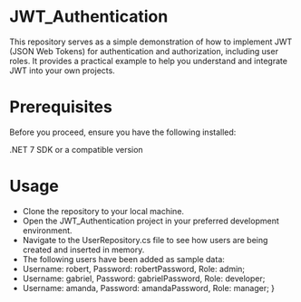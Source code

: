 # JWT_Authentication

This repository serves as a simple demonstration of how to implement JWT (JSON Web Tokens) for authentication and authorization, including user roles. It provides a practical example to help you understand and integrate JWT into your own projects.

# Prerequisites
Before you proceed, ensure you have the following installed:

.NET 7 SDK or a compatible version

# Usage

- Clone the repository to your local machine.
- Open the JWT_Authentication project in your preferred development environment.
- Navigate to the UserRepository.cs file to see how users are being created and inserted in memory.
- The following users have been added as sample data:
- Username: robert, Password: robertPassword, Role: admin;
- Username: gabriel, Password: gabrielPassword, Role: developer;
- Username: amanda, Password: amandaPassword, Role: manager;
}
